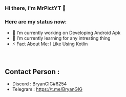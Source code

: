 ### Hi there, i'm MrPictYT 👋

### Here are my status now:

- 🔭 I’m currently working on Developing Android Apk
- 🌱 I’m currently learning for any intresting thing
- ⚡ Fact About Me: I Like Using Kotlin 
<br />

## Contact Person :

- Discord : BryanGIG#6254
- Telegram : https://t.me/BryanGIG

